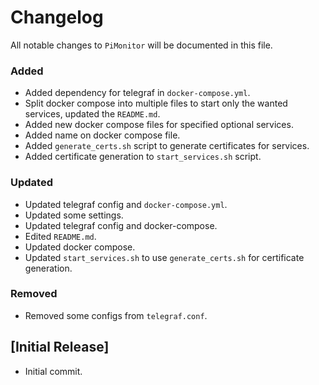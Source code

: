 # Changelog

All notable changes to `PiMonitor` will be documented in this file.

### Added
- Added dependency for telegraf in `docker-compose.yml`.
- Split docker compose into multiple files to start only the wanted services, updated the `README.md`.
- Added new docker compose files for specified optional services.
- Added name on docker compose file.
- Added `generate_certs.sh` script to generate certificates for services.
- Added certificate generation to `start_services.sh` script.

### Updated
- Updated telegraf config and `docker-compose.yml`.
- Updated some settings.
- Updated telegraf config and docker-compose.
- Edited `README.md`.
- Updated docker compose.
- Updated `start_services.sh` to use `generate_certs.sh` for certificate generation.

### Removed
- Removed some configs from `telegraf.conf`.

## [Initial Release]
- Initial commit.